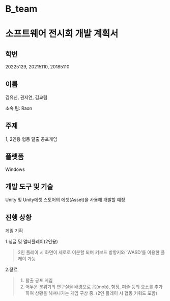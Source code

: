 # B_team

소프트웨어 전시회 개발 계획서  
==========================

학번
----
20225129, 20215110, 20185110

이름
----
김유신, 권지연, 김교림

소속 팀: Raon

주제
----
1, 2인용 협동 탈출 공포게임

플랫폼
----
Windows

개발 도구 및 기술 
----------------
Unity 및 Unity에셋 스토어의 에셋(Asset)을 사용해 개발할 예정

진행 상황
--------
게임 기획

1.싱글 및 멀티플레이(2인용)

>2인 플레이 시 화면이 세로로 이분할 되며 키보드 방향키와 ‘WASD’를 이용한 플레이 가능

2.장르

>1. 탈출 공포 게임
>2. 어두운 분위기의 연구실을 배경으로 몹(mob), 함정, 퍼즐 등의 요소를 추가하여 상황을 헤쳐나가는 게임 구상 중. (2인 플레이 시 협동 키워드 포함)
